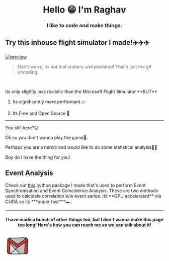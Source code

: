 <h1 align="center">Hello 😁 I'm Raghav</h1>
<h3 align="center">I like to code and make things.</h3>

<h2>Try this inhouse flight simulator I made!✈️✈️✈️</h2>
<a href="https://github.com/professorcode1/Computer-Graphics-Project">
<img alt="preview" src="Game.gif" >
</a>

> Don't worry, its not that stuttery and pixelated! That's just the gif encoding.

<br>
<p>
Its only slightly less realistic than the Microsoft Flight Simulator **BUT**

 1. Its significantly more performant 📈

 2. Its Free and Open Source 🤯

</p>

----------------

<p>
You still here?😕

Ok so you don't wanna play the game🤔. 

Perhaps you are a nerd🤓 and would like to do some statistical analysis🧑‍🔬

Boy do I have the thing for you!

<p>
<h2>Event Analysis</h2>
<p>Check out <a href="https://github.com/professorcode1/Event-Analysis">this</a> python package I made that's used to perform Event Synchronisation and Event Coincidence Analysis. These are two methods used to calculate correlation b/w event series. Its **GPU accelerated** via CUDA so its ***super fast***🏎️. 
</p>

---------------------

<h4 align="center"> I have made a bunch of other things too, but I don't wanna make this page too long! Here's how you can reach me so we can talk about it!</h4>
<p>
 <a href="mailto:raghkum2000@gmail.com"> <img src="gmail.png" alt="" height="70" style="vertical-align:top; margin:4px"></a>
</p>


<!--
**professorcode1/professorcode1** is a ✨ _special_ ✨ repository because its `README.md` (this file) appears on your GitHub profile.

Here are some ideas to get you started:

- 🔭 I’m currently working on ...
- 🌱 I’m currently learning ...
- 👯 I’m looking to collaborate on ...
- 🤔 I’m looking for help with ...
- 💬 Ask me about ...
- 📫 How to reach me: ...
- 😄 Pronouns: ...
- ⚡ Fun fact: ...
-->

